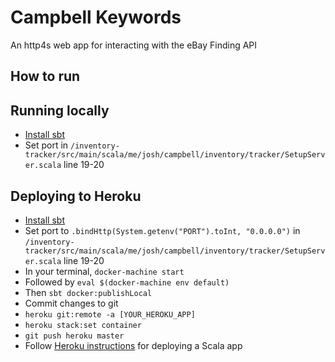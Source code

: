 # Campbell Keywords
An http4s web app for interacting with the eBay Finding API

## How to run
## Running locally
* [Install sbt](http://www.scala-sbt.org/1.0/docs/Setup.html)
* Set port in `/inventory-tracker/src/main/scala/me/josh/campbell/inventory/tracker/SetupServer.scala` line 19-20

## Deploying to Heroku
* [Install sbt](http://www.scala-sbt.org/1.0/docs/Setup.html)
* Set port to `.bindHttp(System.getenv("PORT").toInt, "0.0.0.0")` in `/inventory-tracker/src/main/scala/me/josh/campbell/inventory/tracker/SetupServer.scala` line 19-20
* In your terminal, `docker-machine start`
* Followed by `eval $(docker-machine env default)`
* Then `sbt docker:publishLocal`
* Commit changes to git
* `heroku git:remote -a [YOUR_HEROKU_APP]`
* `heroku stack:set container`
* `git push heroku master`
* Follow [Heroku instructions](https://devcenter.heroku.com/articles/deploying-scala) for deploying a Scala app
